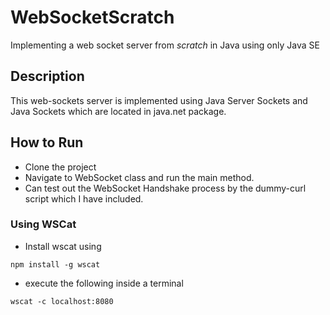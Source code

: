 # WebSocketScratch
Implementing a web socket server from *scratch* in Java using only Java SE

## Description
This web-sockets server is implemented using Java Server Sockets and Java Sockets which are located in java.net package.

## How to Run
* Clone the project
* Navigate to WebSocket class and run the main method.
* Can test out the WebSocket Handshake process by the dummy-curl script which I have included.

### Using WSCat
* Install wscat using

```
npm install -g wscat
```
* execute the following inside a terminal

```
wscat -c localhost:8080
```

